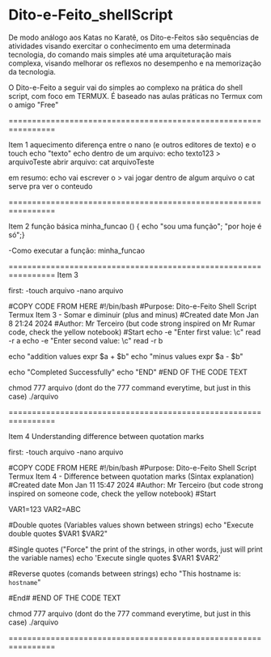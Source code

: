 # Dito-e-Feito_shellScript
De modo análogo aos Katas no Karatê, os Dito-e-Feitos são sequências de atividades visando exercitar o conhecimento em uma determinada tecnologia, do comando mais simples até uma arquiteturação mais complexa, visando melhorar os reflexos no desempenho e na memorização da tecnologia. 

O Dito-e-Feito a seguir vai do simples ao complexo na prática do shell script, com foco em TERMUX. É baseado nas aulas práticas no Termux com o amigo "Free"

================================================================

Item 1
aquecimento
diferença entre o nano (e outros editores de texto) e o touch
echo "texto"
echo dentro de um arquivo:
echo texto123 > arquivoTeste
abrir arquivo:
cat arquivoTeste

em resumo:
echo vai escrever
o > vai jogar dentro de algum arquivo
o cat serve pra ver o conteudo

================================================================

Item 2
função básica
minha_funcao () { echo "sou uma função"; "por hoje é só";}

-Como executar a função:
minha_funcao

================================================================
Item 3

first:
-touch arquivo
-nano arquivo

#COPY CODE FROM HERE
#!/bin/bash
#Purpose: Dito-e-Feito Shell Script Termux Item 3 - Somar e diminuir (plus and minus)
#Created date Mon Jan 8 21:24 2024
#Author: Mr Terceiro (but code strong inspired on Mr Rumar code, check the yellow notebook)
#Start
echo -e "Enter first value: \c"
read -r a
echo -e "Enter second value: \c"
read -r b

echo "addition values expr $a + $b"
echo "minus values expr $a - $b"

echo "Completed Successfully"
echo  "END"
#END OF THE CODE TEXT

chmod 777 arquivo (dont do the 777 command everytime, but just in this case)
./arquivo

================================================================

Item 4
Understanding difference between quotation marks

first:
-touch arquivo
-nano arquivo

#COPY CODE FROM HERE
#!/bin/bash
#Purpose: Dito-e-Feito Shell Script Termux Item 4 - Difference between quotation marks (Sintax explanation)
#Created date Mon Jan 11 15:47 2024
#Author: Mr Terceiro (but code strong inspired on someone code, check the yellow notebook)
#Start

VAR1=123
VAR2=ABC

#Double quotes (Variables values shown between strings)
echo "Execute double quotes $VAR1 $VAR2"

#Single quotes ("Force" the print of the strings, in other words, just will print the variable names)
echo 'Execute single quotes $VAR1 $VAR2'

#Reverse quotes (comands between strings)
echo "This hostname is: `hostname`"

#End#
#END OF THE CODE TEXT

chmod 777 arquivo (dont do the 777 command everytime, but just in this case)
./arquivo

================================================================


